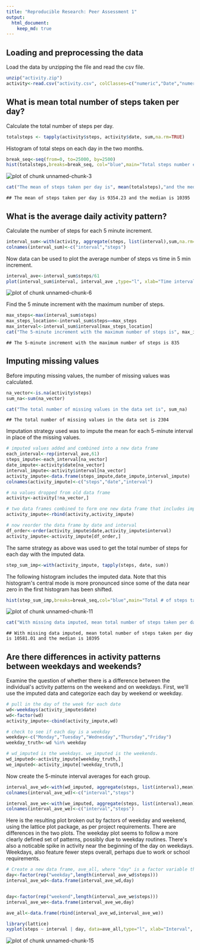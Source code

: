 ```yaml
---
title: "Reproducible Research: Peer Assessment 1"
output: 
  html_document:
    keep_md: true
---
```



## Loading and preprocessing the data
Load the data by unzipping the file and read the csv file.

```r
unzip("activity.zip")
activity<-read.csv("activity.csv", colClasses=c("numeric","Date","numeric"), na.strings="NA")
```
## What is mean total number of steps taken per day?    

Calculate the total number of steps per day.


```r
totalsteps <- tapply(activity$steps, activity$date, sum,na.rm=TRUE)
```

Histogram of total steps on each day in the two months.


```r
break_seq<-seq(from=0, to=25000, by=2500)
hist(totalsteps,breaks=break_seq, col="blue",main="Total steps number each day",xlab="Total steps")
```

![plot of chunk unnamed-chunk-3](figure/unnamed-chunk-3-1.png) 


```r
cat("The mean of steps taken per day is", mean(totalsteps),"and the median is",median(totalsteps))
```

```
## The mean of steps taken per day is 9354.23 and the median is 10395
```

## What is the average daily activity pattern?

Calculate the number of steps for each 5 minute increment.


```r
interval_sum<-with(activity, aggregate(steps, list(interval),sum,na.rm=TRUE))
colnames(interval_sum)<-c("interval","steps")
```

Now data can be used to plot the average number of steps vs time in 5 min increment.


```r
interval_ave<-interval_sum$steps/61
plot(interval_sum$interval, interval_ave ,type="l", xlab="Time interval (minutes)", ylab="Ave # of steps per 5 minute increment")
```

![plot of chunk unnamed-chunk-6](figure/unnamed-chunk-6-1.png) 

Find the 5 minute increment with the maximum number of steps.

```r
max_steps<-max(interval_sum$steps)
max_steps_location<-interval_sum$steps==max_steps
max_interval<-interval_sum$interval[max_steps_location]
cat("The 5-minute increment with the maximum number of steps is", max_interval)
```

```
## The 5-minute increment with the maximum number of steps is 835
```

## Imputing missing values

Before imputing missing values, the number of missing values was calculated.


```r
na_vector<-is.na(activity$steps)
sum_na<-sum(na_vector)

cat("The total number of missing values in the data set is", sum_na)
```

```
## The total number of missing values in the data set is 2304
```

Imputation strategy used was to impute the mean for each 5-minute interval in place of the missing values. 

```r
# imputed values added and combined into a new data frame
each_interval<-rep(interval_ave,61)
steps_impute<-each_interval[na_vector]
date_impute<-activity$date[na_vector]
interval_impute<-activity$interval[na_vector]
activity_impute<-data.frame(steps_impute,date_impute,interval_impute)
colnames(activity_impute)<-c("steps","date","interval")

# na values dropped from old data frame
activity<-activity[!na_vector,]

# two data frames combined to form one new data frame that includes imputed data
activity_impute<-rbind(activity,activity_impute)

# now reorder the data frame by date and interval
df_order<-order(activity_impute$date,activity_impute$interval)
activity_impute<-activity_impute[df_order,]
```

The same strategy as above was used to get the total number of steps for each day with the imputed data.


```r
step_sum_imp<-with(activity_impute, tapply(steps, date, sum))
```

The following histogram includes the imputed data. Note that this histogram's central mode is more pronounced since some of the data near zero in the first histogram has been shifted.

```r
hist(step_sum_imp,breaks=break_seq,col="blue",main="Total # of steps taken each day (missing data imputed)",xlab="Total steps")
```

![plot of chunk unnamed-chunk-11](figure/unnamed-chunk-11-1.png) 


```r
cat("With missing data imputed, mean total number of steps taken per day is", mean(step_sum_imp),"and the median is",median(step_sum_imp))
```

```
## With missing data imputed, mean total number of steps taken per day is 10581.01 and the median is 10395
```


## Are there differences in activity patterns between weekdays and weekends?

Examine the question of whether there is a difference between the individual's activity patterns on the weekend and on weekdays. First, we'll use the imputed data and categorize each day by weekend or weekday.


```r
# pull in the day of the week for each date
wd<-weekdays(activity_impute$date)
wd<-factor(wd)
activity_impute<-cbind(activity_impute,wd)

# check to see if each day is a weekday
weekday<-c("Monday","Tuesday","Wednesday","Thursday","Friday")
weekday_truth<-wd %in% weekday

# wd_imputed is the weekdays. we_imputed is the weekends.
wd_imputed<-activity_impute[weekday_truth,]
we_imputed<-activity_impute[!weekday_truth,]
```

Now create the 5-minute interval averages for each group.


```r
interval_ave_wd<-with(wd_imputed, aggregate(steps, list(interval),mean))
colnames(interval_ave_wd)<-c("interval","steps")

interval_ave_we<-with(we_imputed, aggregate(steps, list(interval),mean))
colnames(interval_ave_we)<-c("interval","steps")
```

Here is the resulting plot broken out by factors of weekday and weekend, using the lattice plot package, as per project requirements. There are differences in the two plots. The weekday plot seems to follow a more clearly defined set of patterns, possibly due to weekday routines. There's also a noticable spike in activity near the beginning of the day on weekdays. Weekdays, also feature fewer steps overall, perhaps due to work or school requirements.



```r
# Create a new data frame, ave_all, where "day" is a factor variable that refers to weekday or weekend for use by lattice plot package.
day<-factor(rep("weekday",length(interval_ave_wd$steps)))
interval_ave_wd<-data.frame(interval_ave_wd,day)


day<-factor(rep("weekend",length(interval_ave_we$steps)))
interval_ave_we<-data.frame(interval_ave_we,day)

ave_all<-data.frame(rbind(interval_ave_wd,interval_ave_we))

library(lattice)
xyplot(steps ~ interval | day, data=ave_all,type="l", xlab="Interval", ylab="Number of steps", layout=c(1,2))
```

![plot of chunk unnamed-chunk-15](figure/unnamed-chunk-15-1.png) 
